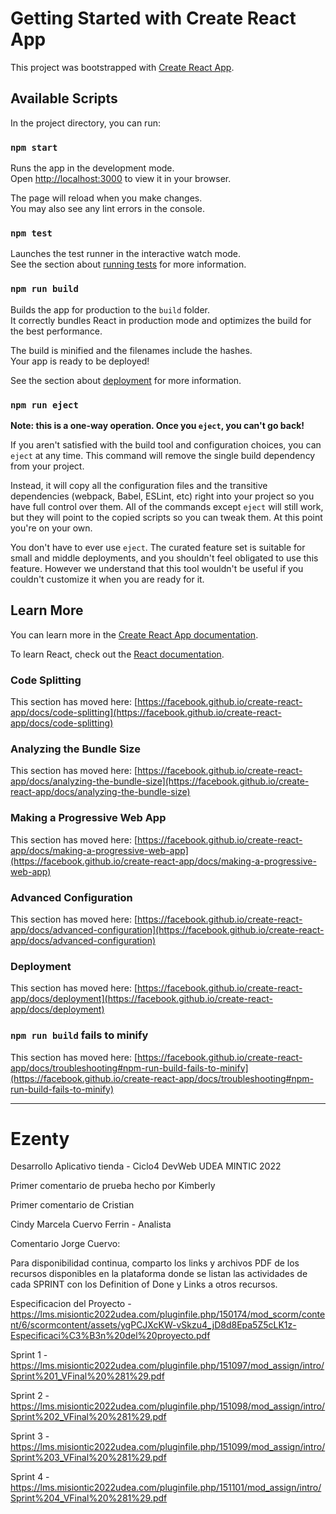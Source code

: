 # Getting Started with Create React App

This project was bootstrapped with [Create React App](https://github.com/facebook/create-react-app).

## Available Scripts

In the project directory, you can run:

### `npm start`

Runs the app in the development mode.\
Open [http://localhost:3000](http://localhost:3000) to view it in your browser.

The page will reload when you make changes.\
You may also see any lint errors in the console.

### `npm test`

Launches the test runner in the interactive watch mode.\
See the section about [running tests](https://facebook.github.io/create-react-app/docs/running-tests) for more information.

### `npm run build`

Builds the app for production to the `build` folder.\
It correctly bundles React in production mode and optimizes the build for the best performance.

The build is minified and the filenames include the hashes.\
Your app is ready to be deployed!

See the section about [deployment](https://facebook.github.io/create-react-app/docs/deployment) for more information.

### `npm run eject`

**Note: this is a one-way operation. Once you `eject`, you can't go back!**

If you aren't satisfied with the build tool and configuration choices, you can `eject` at any time. This command will remove the single build dependency from your project.

Instead, it will copy all the configuration files and the transitive dependencies (webpack, Babel, ESLint, etc) right into your project so you have full control over them. All of the commands except `eject` will still work, but they will point to the copied scripts so you can tweak them. At this point you're on your own.

You don't have to ever use `eject`. The curated feature set is suitable for small and middle deployments, and you shouldn't feel obligated to use this feature. However we understand that this tool wouldn't be useful if you couldn't customize it when you are ready for it.

## Learn More

You can learn more in the [Create React App documentation](https://facebook.github.io/create-react-app/docs/getting-started).

To learn React, check out the [React documentation](https://reactjs.org/).

### Code Splitting

This section has moved here: [https://facebook.github.io/create-react-app/docs/code-splitting](https://facebook.github.io/create-react-app/docs/code-splitting)

### Analyzing the Bundle Size

This section has moved here: [https://facebook.github.io/create-react-app/docs/analyzing-the-bundle-size](https://facebook.github.io/create-react-app/docs/analyzing-the-bundle-size)

### Making a Progressive Web App

This section has moved here: [https://facebook.github.io/create-react-app/docs/making-a-progressive-web-app](https://facebook.github.io/create-react-app/docs/making-a-progressive-web-app)

### Advanced Configuration

This section has moved here: [https://facebook.github.io/create-react-app/docs/advanced-configuration](https://facebook.github.io/create-react-app/docs/advanced-configuration)

### Deployment

This section has moved here: [https://facebook.github.io/create-react-app/docs/deployment](https://facebook.github.io/create-react-app/docs/deployment)

### `npm run build` fails to minify

This section has moved here: [https://facebook.github.io/create-react-app/docs/troubleshooting#npm-run-build-fails-to-minify](https://facebook.github.io/create-react-app/docs/troubleshooting#npm-run-build-fails-to-minify)

-------------------------------------------------------------------------------------------------------------------------
# Ezenty
Desarrollo Aplicativo tienda - Ciclo4 DevWeb UDEA MINTIC 2022

Primer comentario de prueba hecho por Kimberly

Primer comentario de Cristian 

Cindy Marcela Cuervo Ferrin - Analista


Comentario Jorge Cuervo:

Para disponibilidad continua, comparto los links y archivos PDF de los recursos disponibles en la plataforma donde se listan las actividades de cada SPRINT con los Definition of Done y Links a otros recursos.

Especificacion del Proyecto - https://lms.misiontic2022udea.com/pluginfile.php/150174/mod_scorm/content/6/scormcontent/assets/ygPCJXcKW-vSkzu4_jD8d8Epa5Z5cLK1z-Especificaci%C3%B3n%20del%20proyecto.pdf

Sprint 1 - https://lms.misiontic2022udea.com/pluginfile.php/151097/mod_assign/intro/Sprint%201_VFinal%20%281%29.pdf

Sprint 2 - https://lms.misiontic2022udea.com/pluginfile.php/151098/mod_assign/intro/Sprint%202_VFinal%20%281%29.pdf

Sprint 3 - https://lms.misiontic2022udea.com/pluginfile.php/151099/mod_assign/intro/Sprint%203_VFinal%20%281%29.pdf

Sprint 4 - https://lms.misiontic2022udea.com/pluginfile.php/151101/mod_assign/intro/Sprint%204_VFinal%20%281%29.pdf